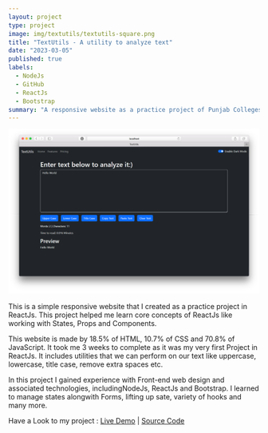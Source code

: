 ```yaml
---
layout: project
type: project
image: img/textutils/textutils-square.png
title: "TextUtils - A utility to analyze text"
date: "2023-03-05"
published: true
labels:
  - NodeJs
  - GitHub
  - ReactJs
  - Bootstrap
summary: "A responsive website as a practice project of Punjab Colleges Hafizabad"
---
```


<img class="img-fluid" src="../img/textutils/textutils-home-page.png">

This is a simple responsive website that I created as a practice project in ReactJs. This project helped me learn core concepts of ReactJs like working with States, Props and Components.

This website is made by 18.5% of HTML, 10.7% of CSS and 70.8% of JavaScript. It took me 3 weeks to complete as it was my very first Project in ReactJs. It includes utilities that we can perform on our text like uppercase, lowercase, title case, remove extra spaces etc.

In this project I gained experience with Front-end web design and associated technologies, includingNodeJs, ReactJs and Bootstrap. I learned to manage states alongwith Forms, lifting up sate, variety of hooks and many more.

Have a Look to my project : <a href="./textutils/index.html">Live Demo</a>&nbsp;|&nbsp;<a href="https://github.com/m-naeem66622/textutils">Source Code</a>
